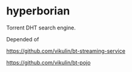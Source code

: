 # hyperborian
Torrent DHT search engine.

Depended of

https://github.com/vikulin/bt-streaming-service

https://github.com/vikulin/bt-pojo
